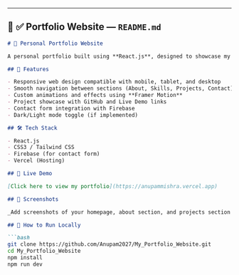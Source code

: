 
---

## 📄 ✅ Portfolio Website — `README.md`

```markdown
# 💼 Personal Portfolio Website

A personal portfolio built using **React.js**, designed to showcase my technical skills, projects, and contact information in an interactive and modern UI.

## 📌 Features

- Responsive web design compatible with mobile, tablet, and desktop
- Smooth navigation between sections (About, Skills, Projects, Contact)
- Custom animations and effects using **Framer Motion**
- Project showcase with GitHub and Live Demo links
- Contact form integration with Firebase
- Dark/Light mode toggle (if implemented)

## 🛠️ Tech Stack

- React.js
- CSS3 / Tailwind CSS
- Firebase (for contact form)
- Vercel (Hosting)

## 🔗 Live Demo

[Click here to view my portfolio](https://anupammishra.vercel.app)

## 📸 Screenshots

_Add screenshots of your homepage, about section, and projects section here if possible._

## 📖 How to Run Locally

```bash
git clone https://github.com/Anupam2027/My_Portfolio_Website.git
cd My_Portfolio_Website
npm install
npm run dev
